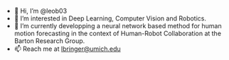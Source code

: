 - 👋 Hi, I’m @leob03
- 👀 I’m interested in Deep Learning, Computer Vision and Robotics.
- 🌱 I’m currently developping a neural network based method for human motion forecasting in the context of Human-Robot Collaboration at the Barton Research Group.
- 📫 Reach me at lbringer@umich.edu

<!---
leob03/leob03 is a ✨ special ✨ repository because its `README.md` (this file) appears on your GitHub profile.
You can click the Preview link to take a look at your changes.
--->
